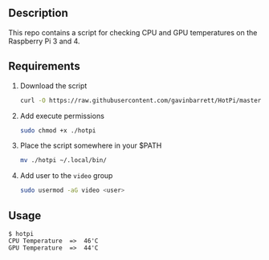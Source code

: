 ## Description
This repo contains a script for checking CPU and GPU temperatures on the Raspberry Pi 3 and 4.


## Requirements

1. Download the script
    ```bash
	curl -O https://raw.githubusercontent.com/gavinbarrett/HotPi/master/hotpi
	```
2. Add execute permissions
	```bash
    sudo chmod +x ./hotpi
	```
3. Place the script somewhere in your $PATH
	```bash
    mv ./hotpi ~/.local/bin/
	```
4. Add user to the `video` group
	```bash
    sudo usermod -aG video <user>
	```

## Usage
	$ hotpi
    CPU Temperature  =>  46'C
    GPU Temperature  =>  44'C
